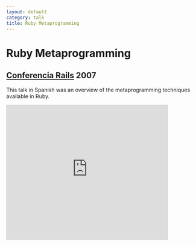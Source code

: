 ```yaml
---
layout: default
category: talk
title: Ruby Metaprogramming
---
```


# Ruby Metaprogramming
## [Conferencia Rails](http://conferenciarails.org/) 2007

This talk in Spanish was an overview of the metaprogramming techniques available in Ruby.

<iframe src="http://www.slideshare.net/slideshow/embed_code/177022" width="427" height="356" frameborder="0" marginwidth="0" marginheight="0" scrolling="no" style="border:1px solid #CCC;border-width:1px 1px 0;margin-bottom:5px" allowfullscreen webkitallowfullscreen mozallowfullscreen> </iframe>